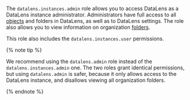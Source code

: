 The `datalens.instances.admin` role allows you to access DataLens as a DataLens instance administrator. Administrators have full access to all [objects](../../../datalens/concepts/index.md#component-interrelation) and folders in DataLens, as well as to DataLens settings. The role also allows you to view information on organization [folders](../../../resource-manager/concepts/resources-hierarchy.md#folder).

This role also includes the `datalens.instances.user` permissions.

{% note tip %}

We recommend using the `datalens.admin` role instead of the `datalens.instances.admin` one. The two roles grant identical permissions, but using `datalens.admin` is safer, because it only allows access to the DataLens instance, and disallows viewing all organization folders.

{% endnote %}

